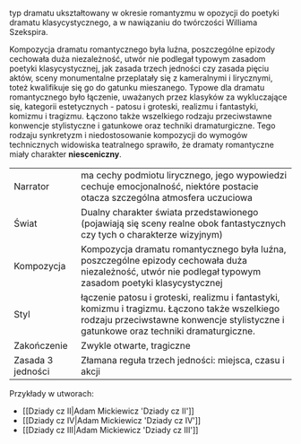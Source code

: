 typ dramatu ukształtowany w okresie romantyzmu w opozycji do poetyki dramatu klasycystycznego, a w nawiązaniu do twórczości Williama Szekspira. 

Kompozycja dramatu romantycznego była luźna, poszczególne epizody cechowała duża niezależność, utwór nie podlegał typowym zasadom poetyki klasycystycznej, jak zasada trzech jedności czy zasada pięciu aktów, sceny monumentalne przeplatały się z kameralnymi i lirycznymi, toteż kwalifikuje się go do gatunku mieszanego. Typowe dla dramatu romantycznego było łączenie, uważanych przez klasyków za wykluczające się, kategorii estetycznych - patosu i groteski, realizmu i fantastyki, komizmu i tragizmu. Łączono także wszelkiego rodzaju przeciwstawne konwencje stylistyczne i gatunkowe oraz techniki dramaturgiczne. Tego rodzaju synkretyzm i niedostosowanie kompozycji do wymogów technicznych widowiska teatralnego sprawiło, że dramaty romantyczne miały charakter **niesceniczny**.

|   |   |
|---|---|
| Narrator | ma cechy podmiotu lirycznego, jego wypowiedzi cechuje emocjonalność, niektóre postacie otacza szczególna atmosfera uczuciowa  |
| Świat  | Dualny charakter świata przedstawionego (pojawiają się sceny realne obok fantastycznych czy tych o charakterze wizyjnym)
| Kompozycja | Kompozycja dramatu romantycznego była luźna, poszczególne epizody cechowała duża niezależność, utwór nie podlegał typowym zasadom poetyki klasycystycznej |
| Styl | łączenie patosu i groteski, realizmu i fantastyki, komizmu i tragizmu. Łączono także wszelkiego rodzaju przeciwstawne konwencje stylistyczne i gatunkowe oraz techniki dramaturgiczne. |
| Zakończenie | Zwykle otwarte, tragiczne |
| Zasada 3 jedności | Złamana reguła trzech jedności: miejsca, czasu i akcji|

Przykłady w  utworach:
- [[Dziady cz II|Adam Mickiewicz 'Dziady cz II']]
- [[Dziady cz IV|Adam Mickiewicz  'Dziady cz IV']]
- [[Dziady cz III|Adam Mickiewicz 'Dziady cz III']]
